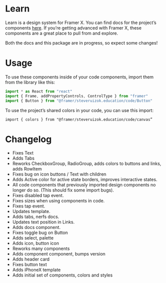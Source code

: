 # Learn

Learn is a design system for Framer X. You can find docs for the project’s components [here](https://framer-learn-docs.netlify.com/). If you’re getting advanced with Framer X, these components are a great place to pull from and explore.

Both the docs and this package are in progress, so expect some changes!

# Usage

To use these components inside of your code components, import them from the library like this:

```jsx
import * as React from "react"
import { Frame, addPropertyControls, ControlType } from "framer"
import { Button } from "@framer/steveruizok.education/code/Button"
```

To use the project’s shared colors in your code, you can use this import:

```tsx
import { colors } from "@framer/steveruizok.education/code/canvas”
```

# Changelog

- Fixes Text
- Adds Tabs
- Reworks CheckboxGroup, RadioGroup, adds colors to buttons and links, adds RowItem
- Fixes bug on icon buttons / Text with children
- Adds Active color for active state borders, improves interactive states. 
- All code components that previously imported design components no longer do so. (This should fix some import bugs).
- Fixes disabled tap event.
- Fixes sizes when using components in code.
- Fixes tap event.
- Updates template.
- Adds tabs, nerfs docs.
- Updates text position in Links.
- Adds docs component.
- Fixes toggle bug on Button
- Adds select, palette
- Adds icon, button icon
- Reworks many components
- Adds component component, bumps version
- Adds header card
- Fixes button text
- Adds iPhoneX template
- Adds initial set of components, colors and styles